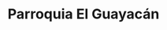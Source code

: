 ---
title: Parroquia El Guayacán
url: /parroquia-el-guayacan/
latitude: -1.044
longitude: -79.482
---